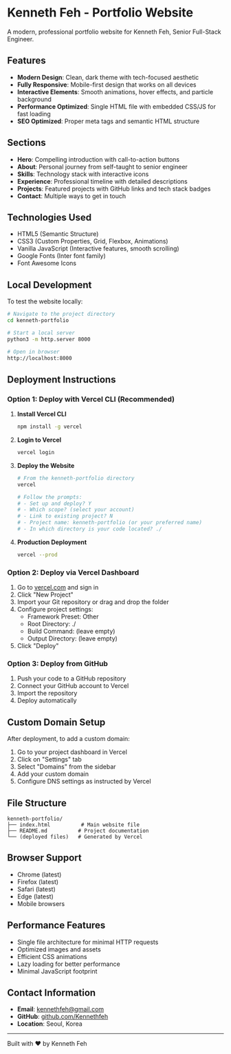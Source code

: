 # Kenneth Feh - Portfolio Website

A modern, professional portfolio website for Kenneth Feh, Senior Full-Stack Engineer.

## Features

- **Modern Design**: Clean, dark theme with tech-focused aesthetic
- **Fully Responsive**: Mobile-first design that works on all devices
- **Interactive Elements**: Smooth animations, hover effects, and particle background
- **Performance Optimized**: Single HTML file with embedded CSS/JS for fast loading
- **SEO Optimized**: Proper meta tags and semantic HTML structure

## Sections

- **Hero**: Compelling introduction with call-to-action buttons
- **About**: Personal journey from self-taught to senior engineer
- **Skills**: Technology stack with interactive icons
- **Experience**: Professional timeline with detailed descriptions
- **Projects**: Featured projects with GitHub links and tech stack badges
- **Contact**: Multiple ways to get in touch

## Technologies Used

- HTML5 (Semantic Structure)
- CSS3 (Custom Properties, Grid, Flexbox, Animations)
- Vanilla JavaScript (Interactive features, smooth scrolling)
- Google Fonts (Inter font family)
- Font Awesome Icons

## Local Development

To test the website locally:

```bash
# Navigate to the project directory
cd kenneth-portfolio

# Start a local server
python3 -m http.server 8000

# Open in browser
http://localhost:8000
```

## Deployment Instructions

### Option 1: Deploy with Vercel CLI (Recommended)

1. **Install Vercel CLI**
   ```bash
   npm install -g vercel
   ```

2. **Login to Vercel**
   ```bash
   vercel login
   ```

3. **Deploy the Website**
   ```bash
   # From the kenneth-portfolio directory
   vercel
   
   # Follow the prompts:
   # - Set up and deploy? Y
   # - Which scope? (select your account)
   # - Link to existing project? N
   # - Project name: kenneth-portfolio (or your preferred name)
   # - In which directory is your code located? ./
   ```

4. **Production Deployment**
   ```bash
   vercel --prod
   ```

### Option 2: Deploy via Vercel Dashboard

1. Go to [vercel.com](https://vercel.com) and sign in
2. Click "New Project"
3. Import your Git repository or drag and drop the folder
4. Configure project settings:
   - Framework Preset: Other
   - Root Directory: ./
   - Build Command: (leave empty)
   - Output Directory: (leave empty)
5. Click "Deploy"

### Option 3: Deploy from GitHub

1. Push your code to a GitHub repository
2. Connect your GitHub account to Vercel
3. Import the repository
4. Deploy automatically

## Custom Domain Setup

After deployment, to add a custom domain:

1. Go to your project dashboard in Vercel
2. Click on "Settings" tab
3. Select "Domains" from the sidebar
4. Add your custom domain
5. Configure DNS settings as instructed by Vercel

## File Structure

```
kenneth-portfolio/
├── index.html          # Main website file
├── README.md          # Project documentation
└── (deployed files)   # Generated by Vercel
```

## Browser Support

- Chrome (latest)
- Firefox (latest)
- Safari (latest)
- Edge (latest)
- Mobile browsers

## Performance Features

- Single file architecture for minimal HTTP requests
- Optimized images and assets
- Efficient CSS animations
- Lazy loading for better performance
- Minimal JavaScript footprint

## Contact Information

- **Email**: kennethfeh@gmail.com
- **GitHub**: [github.com/Kennethfeh](https://github.com/Kennethfeh)
- **Location**: Seoul, Korea

---

Built with ❤️ by Kenneth Feh